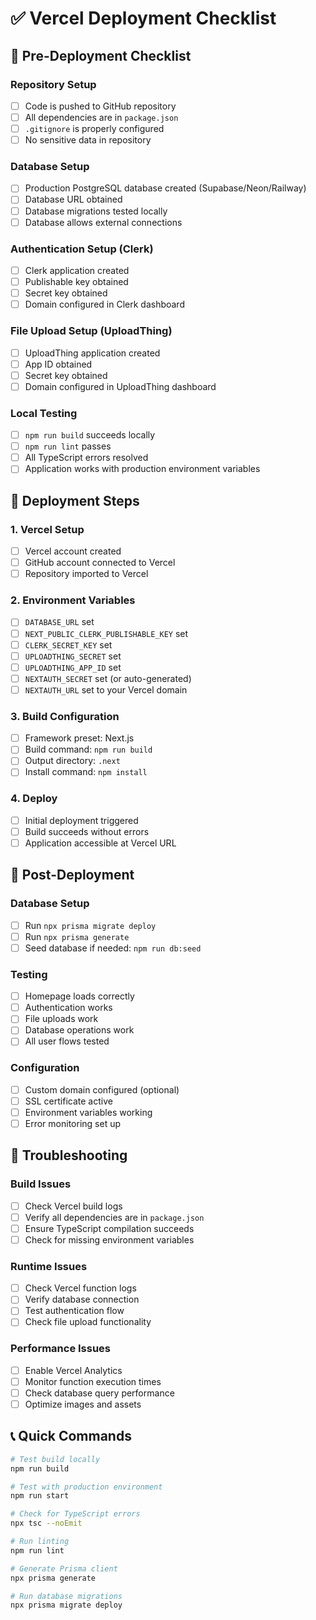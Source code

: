# ✅ Vercel Deployment Checklist

## 🔧 Pre-Deployment Checklist

### Repository Setup
- [ ] Code is pushed to GitHub repository
- [ ] All dependencies are in `package.json`
- [ ] `.gitignore` is properly configured
- [ ] No sensitive data in repository

### Database Setup
- [ ] Production PostgreSQL database created (Supabase/Neon/Railway)
- [ ] Database URL obtained
- [ ] Database migrations tested locally
- [ ] Database allows external connections

### Authentication Setup (Clerk)
- [ ] Clerk application created
- [ ] Publishable key obtained
- [ ] Secret key obtained
- [ ] Domain configured in Clerk dashboard

### File Upload Setup (UploadThing)
- [ ] UploadThing application created
- [ ] App ID obtained
- [ ] Secret key obtained
- [ ] Domain configured in UploadThing dashboard

### Local Testing
- [ ] `npm run build` succeeds locally
- [ ] `npm run lint` passes
- [ ] All TypeScript errors resolved
- [ ] Application works with production environment variables

## 🚀 Deployment Steps

### 1. Vercel Setup
- [ ] Vercel account created
- [ ] GitHub account connected to Vercel
- [ ] Repository imported to Vercel

### 2. Environment Variables
- [ ] `DATABASE_URL` set
- [ ] `NEXT_PUBLIC_CLERK_PUBLISHABLE_KEY` set
- [ ] `CLERK_SECRET_KEY` set
- [ ] `UPLOADTHING_SECRET` set
- [ ] `UPLOADTHING_APP_ID` set
- [ ] `NEXTAUTH_SECRET` set (or auto-generated)
- [ ] `NEXTAUTH_URL` set to your Vercel domain

### 3. Build Configuration
- [ ] Framework preset: Next.js
- [ ] Build command: `npm run build`
- [ ] Output directory: `.next`
- [ ] Install command: `npm install`

### 4. Deploy
- [ ] Initial deployment triggered
- [ ] Build succeeds without errors
- [ ] Application accessible at Vercel URL

## 🔄 Post-Deployment

### Database Setup
- [ ] Run `npx prisma migrate deploy`
- [ ] Run `npx prisma generate`
- [ ] Seed database if needed: `npm run db:seed`

### Testing
- [ ] Homepage loads correctly
- [ ] Authentication works
- [ ] File uploads work
- [ ] Database operations work
- [ ] All user flows tested

### Configuration
- [ ] Custom domain configured (optional)
- [ ] SSL certificate active
- [ ] Environment variables working
- [ ] Error monitoring set up

## 🚨 Troubleshooting

### Build Issues
- [ ] Check Vercel build logs
- [ ] Verify all dependencies are in `package.json`
- [ ] Ensure TypeScript compilation succeeds
- [ ] Check for missing environment variables

### Runtime Issues
- [ ] Check Vercel function logs
- [ ] Verify database connection
- [ ] Test authentication flow
- [ ] Check file upload functionality

### Performance Issues
- [ ] Enable Vercel Analytics
- [ ] Monitor function execution times
- [ ] Check database query performance
- [ ] Optimize images and assets

## 📞 Quick Commands

```bash
# Test build locally
npm run build

# Test with production environment
npm run start

# Check for TypeScript errors
npx tsc --noEmit

# Run linting
npm run lint

# Generate Prisma client
npx prisma generate

# Run database migrations
npx prisma migrate deploy
``` 